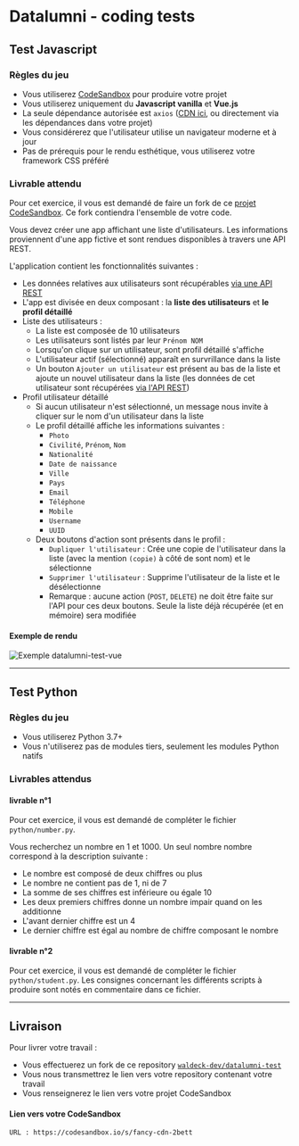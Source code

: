 # Datalumni - coding tests
## Test Javascript
### Règles du jeu
- Vous utiliserez [CodeSandbox](https://codesandbox.io/) pour produire votre projet
- Vous utiliserez uniquement du **Javascript vanilla** et **Vue.js**
- La seule dépendance autorisée est `axios` ([CDN ici](https://cdnjs.com/libraries/axios), ou directement via les dépendances dans votre projet)
- Vous considérerez que l'utilisateur utilise un navigateur moderne et à jour
- Pas de prérequis pour le rendu esthétique, vous utiliserez votre framework CSS préféré

### Livrable attendu
Pour cet exercice, il vous est demandé de faire un fork de ce [projet CodeSandbox](https://codesandbox.io/s/datalumni-test-template-b1fe7). Ce fork contiendra l'ensemble de votre code.

Vous devez créer une app affichant une liste d'utilisateurs. Les informations proviennent d'une app fictive et sont rendues disponibles à travers une API REST.

L'application contient les fonctionnalités suivantes :
- Les données relatives aux utilisateurs sont récupérables [via une API REST](https://randomuser.me/)
- L'app est divisée en deux composant : la **liste des utilisateurs** et **le profil détaillé**
- Liste des utilisateurs :
    - La liste est composée de 10 utilisateurs
    - Les utilisateurs sont listés par leur `Prénom NOM`
    - Lorsqu'on clique sur un utilisateur, sont profil détaillé s'affiche
    - L'utilisateur actif (sélectionné) apparaît en survrillance dans la liste
    - Un bouton `Ajouter un utilisateur` est présent au bas de la liste et ajoute un nouvel utilisateur dans la liste (les données de cet utilisateur sont récupérées [via l'API REST](https://randomuser.me/))
- Profil utilisateur détaillé
    - Si aucun utilisateur n'est sélectionné, un message nous invite à cliquer sur le nom d'un utilisateur dans la liste
    - Le profil détaillé affiche les informations suivantes :
        - `Photo`
        - `Civilité`, `Prénom`, `Nom`
        - `Nationalité`
        - `Date de naissance`
        - `Ville`
        - `Pays`
        - `Email`
        - `Téléphone`
        - `Mobile`
        - `Username`
        - `UUID`
    - Deux boutons d'action sont présents dans le profil :
        - `Dupliquer l'utilisateur` : Crée une copie de l'utilisateur dans la liste (avec la mention `(copie)` à côté de sont nom) et le sélectionne
        - `Supprimer l'utilisateur` : Supprime l'utilisateur de la liste et le désélectionne
        - Remarque : aucune action (`POST`, `DELETE`) ne doit être faite sur l'API pour ces deux boutons. Seule la liste déjà récupérée (et en mémoire) sera modifiée


#### Exemple de rendu
![Exemple datalumni-test-vue](https://github.com/waldeck-dev/datalumni-test/blob/master/javascript/datalumni-test-vue2.png?raw=true)

---

## Test Python
### Règles du jeu
- Vous utiliserez Python 3.7+
- Vous n'utiliserez pas de modules tiers, seulement les modules Python natifs

### Livrables attendus
#### livrable n°1
Pour cet exercice, il vous est demandé de compléter le fichier `python/number.py`.

Vous recherchez un nombre en 1 et 1000. Un seul nombre nombre correspond à la description suivante :
- Le nombre est composé de deux chiffres ou plus
- Le nombre ne contient pas de 1, ni de 7
- La somme de ses chiffres est inférieure ou égale 10
- Les deux premiers chiffres donne un nombre impair quand on les additionne
- L'avant dernier chiffre est un 4
- Le dernier chiffre est égal au nombre de chiffre composant le nombre

#### livrable n°2
Pour cet exercice, il vous est demandé de compléter le fichier `python/student.py`. Les consignes concernant les différents scripts à produire sont notés en commentaire dans ce fichier.

---

## Livraison
Pour livrer votre travail :
- Vous effectuerez un fork de ce repository [`waldeck-dev/datalumni-test`](https://github.com/waldeck-dev/datalumni-test)
- Vous nous transmettrez le lien vers votre repository contenant votre travail
- Vous renseignerez le lien vers votre projet CodeSandbox

#### Lien vers votre CodeSandbox
```
URL : https://codesandbox.io/s/fancy-cdn-2bett
```